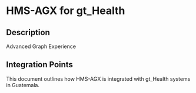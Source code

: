 # HMS-AGX for gt_Health

## Description

Advanced Graph Experience

## Integration Points

This document outlines how HMS-AGX is integrated with gt_Health systems in Guatemala.
